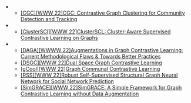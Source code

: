 - - [[CGC][WWW 22]CGC: Contrastive Graph Clustering for Community Detection and Tracking](https://arxiv.org/abs/2204.08504)
- - [[ClusterSCl][WWW 22]ClusterSCL: Cluster-Aware Supervised Contrastive Learning on Graphs](https://xiaojingzi.github.io/publications/WWW22-Wang-et-al-ClusterSCL.pdf)
- - [[DAGA][WWWW 22]Augmentations in Graph Contrastive Learning: Current Methodological Flaws & Towards Better Practices](https://arxiv.org/abs/2111.03220)
  - [[DSGC][WWW 22]Dual Space Graph Contrastive Learning](https://arxiv.org/abs/2201.07409)
  - [[gCool][WWW 22]Graph Communal Contrastive Learning](https://arxiv.org/abs/2110.14863)
  - [[RSS][WWW 22]Robust Self-Supervised Structural Graph Neural Network for Social Network Prediction](https://dl.acm.org/doi/pdf/10.1145/3485447.3512182)
  - [[SimGRACE][WWW 22]SimGRACE: A Simple Framework for Graph Contrastive Learning without Data Augmentation](https://arxiv.org/abs/2202.03104)
